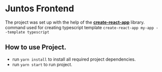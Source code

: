 # Juntos Frontend

The project was set up with the help of the **[create-react-app](https://www.npmjs.com/package/create-react-app)** library.
command used for creating typescript template ``create-react-app my-app --template typescript``
## How to use Project.

- run `yarn install` to install all required project dependencies.
- run `yarn start` to run project.